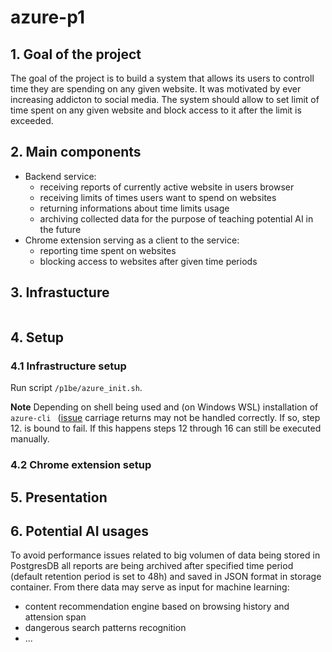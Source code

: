 # azure-p1

## 1. Goal of the project

The goal of the project is to build a system that allows its users to controll time they are spending on any given website.
It was motivated by ever increasing addicton to social media.
The system should allow to set limit of time spent on any given website and block access to it after the limit is exceeded.

## 2. Main components

- Backend service:
  - receiving reports of currently active website in users browser
  - receiving limits of times users want to spend on websites
  - returning informations about time limits usage
  - archiving collected data for the purpose of teaching potential AI in the future
- Chrome extension serving as a client to the service:
  - reporting time spent on websites
  - blocking access to websites after given time periods

## 3. Infrastucture

<image to be embedded>

## 4. Setup

### 4.1 Infrastructure setup

Run script ``/p1be/azure_init.sh``.

**Note** Depending on shell being used and (on Windows WSL) installation of ``azure-cli `` ([issue](https://github.com/Azure/azure-cli/issues/15745)
carriage returns may not be handled correctly. If so, step 12. is bound to fail. If this happens steps 12 through 16 can still be executed manually.

### 4.2 Chrome extension setup

## 5. Presentation

<Youtube video to be embedded>

## 6. Potential AI usages

To avoid performance issues related to big volumen of data being stored in PostgresDB all reports are being archived after specified time period
(default retention period is set to 48h) and saved in JSON format in storage container. From there data may serve as input for machine learning:

- content recommendation engine based on browsing history and attension span
- dangerous search patterns recognition
- ...
